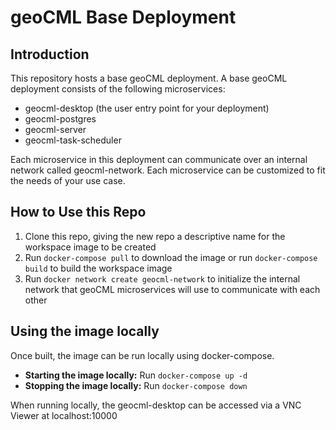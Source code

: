 # geoCML Base Deployment

## Introduction

This repository hosts a base geoCML deployment. A base geoCML deployment consists of the following microservices:
- geocml-desktop (the user entry point for your deployment)
- geocml-postgres
- geocml-server
- geocml-task-scheduler

Each microservice in this deployment can communicate over an internal network called geocml-network. Each microservice can be customized to fit the needs of your use case.

## How to Use this Repo

1. Clone this repo, giving the new repo a descriptive name for the workspace image to be created
1. Run `docker-compose pull` to download the image or run `docker-compose build` to build the workspace image
1. Run `docker network create geocml-network` to initialize the internal network that geoCML microservices will use to communicate with each other

## Using the image locally

Once built, the image can be run locally using docker-compose.

- **Starting the image locally:** Run `docker-compose up -d`
- **Stopping the image locally:** Run `docker-compose down`

When running locally, the geocml-desktop can be accessed via a VNC Viewer at localhost:10000
